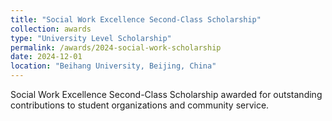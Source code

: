 ```yaml
---
title: "Social Work Excellence Second-Class Scholarship"
collection: awards
type: "University Level Scholarship"
permalink: /awards/2024-social-work-scholarship
date: 2024-12-01
location: "Beihang University, Beijing, China"
---
```


Social Work Excellence Second-Class Scholarship awarded for outstanding contributions to student organizations and community service.
